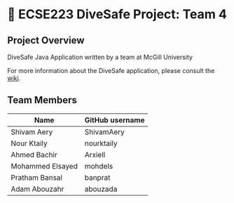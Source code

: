 # :diving_mask: ECSE223 DiveSafe Project: Team 4

## Project Overview

DiveSafe Java Application written by a team at McGill University



For more information about the DiveSafe application, please consult the [wiki](../../wiki).

## Team Members

| Name          | GitHub username |
| ------------- | --------------- |
| Shivam Aery | ShivamAery           |
| Nour Ktaily | nourktaily            |
| Ahmed Bachir  | Arxiell         |
| Mohammed Elsayed| mohdels           |
| Pratham Bansal | banprat             |
| Adam Abouzahr | abouzada             |
